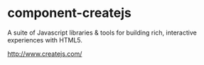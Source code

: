 component-createjs
==================

A suite of Javascript libraries &amp; tools for building rich, interactive experiences with HTML5.

http://www.createjs.com/
